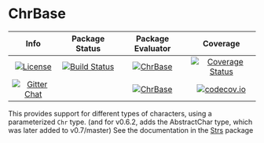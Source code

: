 # ChrBase

| **Info** | **Package Status** | **Package Evaluator** | **Coverage** |
|:------------------:|:------------------:|:---------------------:|:-----------------:|
| [![License](http://img.shields.io/badge/license-MIT-brightgreen.svg?style=flat)](LICENSE.md) |  [![Build Status](https://travis-ci.org/JuliaString/ChrBase.jl.svg?branch=master)](https://travis-ci.org/JuliaString/ChrBase.jl) | [![ChrBase](http://pkg.julialang.org/badges/ChrBase_0.6.svg)](http://pkg.julialang.org/?pkg=ChrBase) | [![Coverage Status](https://coveralls.io/repos/github/JuliaString/ChrBase.jl/badge.svg?branch=master)](https://coveralls.io/github/JuliaString/ChrBase.jl?branch=master) |
| [![Gitter Chat](https://badges.gitter.im/Join%20Chat.svg)](https://gitter.im/JuliaString/Lobby?utm_source=badge&utm_medium=badge&utm_campaign=pr-badge) | | [![ChrBase](http://pkg.julialang.org/badges/ChrBase_0.7.svg)](http://pkg.julialang.org/?pkg=ChrBase) | [![codecov.io](http://codecov.io/github/JuliaString/ChrBase.jl/coverage.svg?branch=master)](http://codecov.io/github/JuliaString/ChrBase.jl?branch=master) |

This provides support for different types of characters, using a parameterized `Chr` type.
(and for v0.6.2, adds the AbstractChar type, which was later added to v0.7/master)
See the documentation in the [Strs](https://github.com/JuliaString/Strs.jl) package
